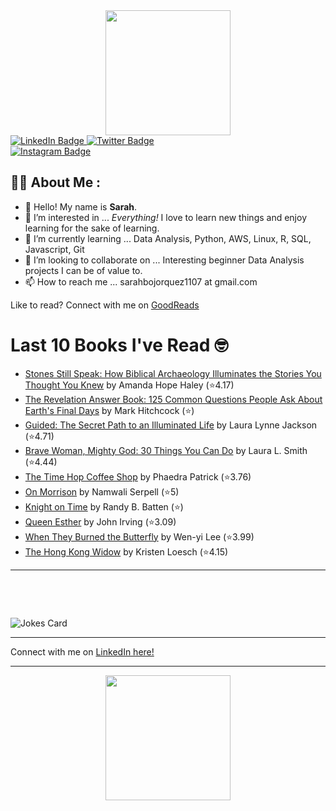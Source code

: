 
<div id="header" align="center">
  <img src="https://media.giphy.com/media/h8mSIeTWzDFooj3hgT/giphy.gif" width="200"/>
</div>

<div id="badges">
  <a href="https://www.linkedin.com/in/sarahjbojorquez/">
    <img src="https://img.shields.io/badge/LinkedIn-blue?style=for-the-badge&logo=linkedin&logoColor=white" alt="LinkedIn Badge"/>
  </a>

  <a href="https://twitter.com/Sarahjbojorquez">
    <img src="https://img.shields.io/badge/Twitter-green?style=for-the-badge&logo=twitter&logoColor=white" alt="Twitter Badge"/>
  </a>
</div>

 <a href="https://www.instagram.com/sarahjbojorquez/">
    <img src="https://img.shields.io/badge/Instagram-blueviolet?style=for-the-badge&logo=Instagram&logoColor=white" alt="Instagram Badge"/>
  </a>
<div></div>
<div></div>

## :woman_technologist: About Me :

- 👋 Hello!  My name is **Sarah**.
- 👀 I’m interested in ... *Everything!* I love to learn new things and enjoy learning for the sake of learning.
- 🌱 I’m currently learning ... Data Analysis, Python, AWS, Linux, R, SQL, Javascript, Git
- 💞️ I’m looking to collaborate on ... Interesting beginner Data Analysis projects I can be of value to.
- 📫 How to reach me ... sarahbojorquez1107 at gmail.com

Like to read? Connect with me on <a href="https://www.goodreads.com/user/show/97230998-sarah-bojorquez-lopez">GoodReads</a>
<div></div>
<div></div>

# Last 10 Books I've Read 🤓
<!-- GOODREADS-LIST:START -->
- [Stones Still Speak: How Biblical Archaeology Illuminates the Stories You Thought You Knew](https://www.goodreads.com/review/show/7995702996?utm_medium=api&utm_source=rss) by Amanda Hope Haley (⭐️4.17)
- [The Revelation Answer Book: 125 Common Questions People Ask About Earth's Final Days](https://www.goodreads.com/review/show/7995702732?utm_medium=api&utm_source=rss) by Mark Hitchcock (⭐️)
- [Guided: The Secret Path to an Illuminated Life](https://www.goodreads.com/review/show/7995702506?utm_medium=api&utm_source=rss) by Laura Lynne Jackson (⭐️4.71)
- [Brave Woman, Mighty God: 30 Things You Can Do](https://www.goodreads.com/review/show/7995702345?utm_medium=api&utm_source=rss) by Laura L.  Smith (⭐️4.44)
- [The Time Hop Coffee Shop](https://www.goodreads.com/review/show/7995699801?utm_medium=api&utm_source=rss) by Phaedra Patrick (⭐️3.76)
- [On Morrison](https://www.goodreads.com/review/show/7995699512?utm_medium=api&utm_source=rss) by Namwali Serpell (⭐️5)
- [Knight on Time](https://www.goodreads.com/review/show/7995695331?utm_medium=api&utm_source=rss) by Randy B. Batten (⭐️)
- [Queen Esther](https://www.goodreads.com/review/show/7995694182?utm_medium=api&utm_source=rss) by John Irving (⭐️3.09)
- [When They Burned the Butterfly](https://www.goodreads.com/review/show/7995692457?utm_medium=api&utm_source=rss) by Wen-yi Lee (⭐️3.99)
- [The Hong Kong Widow](https://www.goodreads.com/review/show/7995692344?utm_medium=api&utm_source=rss) by Kristen  Loesch (⭐️4.15)
<!-- GOODREADS-LIST:END -->

---

<p>&nbsp;</p>
<p>&nbsp;</p>

<img src="https://readme-jokes.vercel.app/api?hideBorder&theme=cobalt&qColor=%23944bcc&aColor=%23bbdb51" alt="Jokes Card" />
<div></div>
<div></div>

---

Connect with me on [LinkedIn here!](https://www.linkedin.com/in/sarahjbojorquez/)


---

<div align="center">
  <img src="https://media.giphy.com/media/dU6iSeuBBsN9OpTg5P/giphy.gif" width="200"/>
</div>
